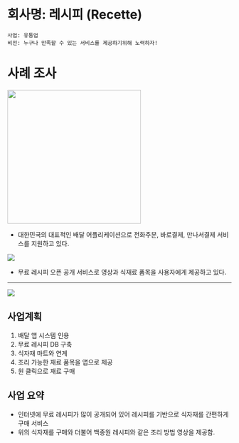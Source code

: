 # 회사명: 레시피 (Recette)

```
사업: 유통업
비전: 누구나 만족할 수 있는 서비스를 제공하기위해 노력하자!
```

# 사례 조사
<img src="https://user-images.githubusercontent.com/48713654/63310707-b5f6a000-c336-11e9-9dad-a40b02cc95b0.png"
width="300 px" height="300 px">

  * 대한민국의 대표적인 배달 어플리케이션으로 전화주문, 바로결제, 만나서결제 서비스를 지원하고 있다.

<img src="https://user-images.githubusercontent.com/48713654/63310831-243b6280-c337-11e9-99d5-3e47037c89ea.jpg">

 * 무료 레시피 오픈 공개 서비스로 영상과 식재료 품목을 사용자에게 제공하고 있다.

---

<img src="https://user-images.githubusercontent.com/48713654/63309941-8b571800-c333-11e9-8c22-4889547d4562.png">

## 사업계획
  1. 배달 앱 시스템 인용
  2. 무료 레시피 DB 구축
  3. 식자재 마트와 연계
  4. 조리 가능한 재료 품목을 앱으로 제공
  5. 원 클릭으로 재료 구매

## 사업 요약
  * 인터넷에 무료 레시피가 많이 공개되어 있어 레시피를 기반으로 식자재를 간편하게 구매 서비스
  * 위의 식자재를 구매와 더불어 백종원 레시피와 같은 조리 방법 영상을 제공함.
